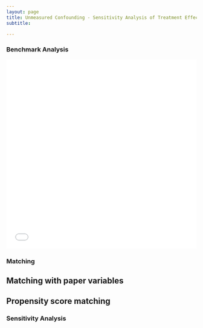 ```yaml
---
layout: page
title: Unmeasured Confounding - Sensitivity Analysis of Treatment Effect
subtitle: 

---
```


### Benchmark Analysis

<iframe frameborder="no" border="0" marginwidth="0" marginheight="0" width="100%" height="500" src="assets/img/boxplot_figure.html"></iframe>

### Matching

## Matching with paper variables
## Propensity score matching

### Sensitivity Analysis
